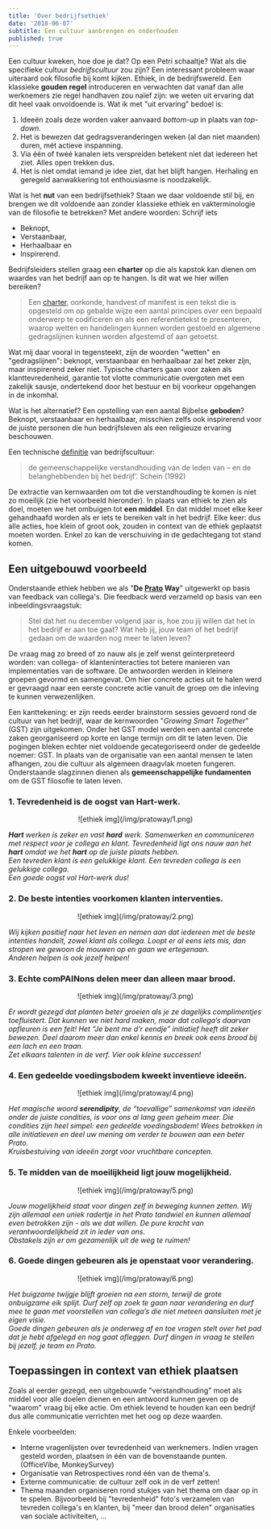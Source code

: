```yaml
---
title: 'Over bedrijfsethiek'
date: '2018-06-07'
subtitle: Een cultuur aanbrengen en onderhouden
published: true
---
```


Een cultuur kweken, hoe doe je dat? Op een Petri schaaltje? Wat als die specifieke cultuur _bedrijfscultuur_ zou zijn? Een interessant probleem waar uiteraard ook filosofie bij komt kijken. Ethiek, in de bedrijfswereld. Een klassieke **gouden regel** introduceren en verwachten dat vanaf dan alle werknemers zie regel handhaven zou naïef zijn: we weten uit ervaring dat dit heel vaak onvoldoende is. Wat ik met "uit ervaring" bedoel is:

1. Ideeën zoals deze worden vaker aanvaard _bottom-up_ in plaats van _top-down_.
2. Het is bewezen dat gedragsveranderingen weken (al dan niet maanden) duren, mét actieve inspanning. 
3. Via één of twéé kanalen iets verspreiden betekent niet dat iedereen het ziet. Alles open trekken dus. 
4. Het is niet omdat iemand je idee ziet, dat het blijft hangen. Herhaling en geregeld aanwakkering tot enthousiasme is noodzakelijk.

Wat is het **nut** van een bedrijfsethiek? Staan we daar voldoende stil bij, en brengen we dit voldoende aan zonder klassieke ethiek en vakterminologie van de filosofie te betrekken? Met andere woorden: Schrijf iets

- Beknopt, 
- Verstaanbaar, 
- Herhaalbaar en
- Inspirerend.

Bedrijfsleiders stellen graag een **charter** op die als kapstok kan dienen om waardes van het bedrijf aan op te hangen. Is dit wat we hier willen bereiken? 

> Een [charter](https://nl.wikipedia.org/wiki/Charter_(hedendaags)), oorkonde, handvest of manifest is een tekst die is opgesteld om op gebalde wijze een aantal principes over een bepaald onderwerp te codificeren en als een referentietekst te presenteren, waarop wetten en handelingen kunnen worden gestoeld en algemene gedragslijnen kunnen worden afgestemd of aan getoetst. 

Wat mij daar vooral in tegensteekt, zijn de woorden "wetten" en "gedragslijnen": beknopt, verstaanbaar en herhaalbaar zal het zeker zijn, maar inspirerend zeker niet. Typische charters gaan voor zaken als klanttevredenheid, garantie tot vlotte communicatie overgoten met een zakelijk sausje, ondertekend door het bestuur en bij voorkeur opgehangen in de inkomhal. 

Wat is het alternatief? Een opstelling van een aantal Bijbelse **geboden**? Beknopt, verstaanbaar en herhaalbaar, misschien zelfs ook inspirerend voor de juiste personen die hun bedrijfsleven als een religieuze ervaring beschouwen. 

Een technische [definitie](https://www.managementsite.nl/kennisbank/organisatiecultuur) van bedrijfscultuur: 

> de gemeenschappelijke verstandhouding van de leden van – en de belanghebbenden bij het bedrijf’. Schein (1992) 

De extractie van kernwaarden om tot die verstandhouding te komen is niet zo moeilijk (zie het voorbeeld hieronder). In plaats van ethiek te zien als doel, moeten we het ombuigen tot **een middel**. En dat middel moet elke keer gehandhaafd worden als er iets te bereiken valt in het bedrijf. Elke keer: dus alle acties, hoe klein of groot ook, zouden in context van de ethiek geplaatst moeten worden. Enkel zo kan de verschuiving in de gedachtegang tot stand komen. 

## Een uitgebouwd voorbeeld

Onderstaande ethiek hebben we als "**De [Prato](http://www.prato-services.eu/) Way**" uitgewerkt op basis van feedback van collega's. Die feedback werd verzameld op basis van een inbeeldingsvraagstuk: 

> Stel dat het nu december volgend jaar is, hoe zou jij willen dat het in het bedrijf er aan toe gaat? Wat heb jij, jouw team of het bedrijf gedaan om de waarden nog meer te laten leven?

De vraag mag zo breed of zo nauw als je zelf wenst geïnterpreteerd worden: van collega- of klanteninteracties tot betere manieren van implementaties van de software. De antwoorden werden in kleinere groepen gevormd en samengevat. Om hier concrete acties uit te halen werd er gevraagd naar een eerste concrete actie vanuit de groep om die inleving te kunnen verwezenlijken. 

Een kanttekening: er zijn reeds eerder brainstorm sessies gevoerd rond de cultuur van het bedrijf, waar de kernwoorden "_Growing Smart Together_" (GST) zijn uitgekomen. Onder het GST model werden een aantal concrete zaken georganiseerd op korte en lange termijn om dit te laten leven. Die pogingen bleken echter niet voldoende gecategoriseerd onder de gedeelde noemer: GST. In plaats van de organisatie van een aantal mensen te laten afhangen, zou die cultuur als algemeen draagvlak moeten fungeren. Onderstaande slagzinnen dienen als **gemeenschappelijke fundamenten** om de GST filosofie te laten leven. 

### 1. Tevredenheid is de oogst van Hart-werk.

<center>![ethiek img](/img/pratoway/1.png)</center>

_**Hart** werken is zeker en vast **hard** werk. Samenwerken en communiceren met respect voor je collega en klant. Tevredenheid ligt ons nauw aan het **hart** omdat we het **hart** op de juiste plaats hebben.<br/>
Een tevreden klant is een gelukkige klant. Een tevreden collega is een gelukkige collega.  <br/>
Een goede oogst vol Hart-werk dus!_

### 2. De beste intenties voorkomen klanten interventies.

<center>![ethiek img](/img/pratoway/2.png)</center>

_Wij kijken positief naar het leven en nemen aan dat iedereen met de beste intenties handelt, zowel klant als collega. Loopt er al eens iets mis, dan stropen we gewoon de mouwen op en gaan we ertegenaan. <br/>
Anderen helpen is ook jezelf helpen!_

### 3. Echte comPAINons delen meer dan alleen maar brood.

<center>![ethiek img](/img/pratoway/3.png)</center>

_Er wordt gezegd dat planten beter groeien als je ze dagelijks complimentjes toefluistert. Dat kunnen we niet hard maken, maar dat collega’s daarvan opfleuren is een feit! Het “Je bent me d’r eendje” initiatief heeft dit zeker bewezen. Deel daarom meer dan enkel kennis en breek ook eens brood bij een lach en een traan.<br/>
Zet elkaars talenten in de verf. Vier ook kleine successen!_


### 4. Een gedeelde voedingsbodem kweekt inventieve ideeën.

<center>![ethiek img](/img/pratoway/4.png)</center>

_Het magische woord **serendipity**, de “toevallige” samenkomst van ideeën onder de juiste condities, is voor ons al lang geen geheim meer. Die condities zijn heel simpel: een gedeelde voedingsbodem! Wees betrokken in alle initiatieven en deel uw mening om verder te bouwen aan een beter Prato.<br/>
Kruisbestuiving van ideeën zorgt voor vruchtbare concepten._


### 5. Te midden van de moeilijkheid ligt jouw mogelijkheid.

<center>![ethiek img](/img/pratoway/5.png)</center>

_Jouw mogelijkheid staat voor dingen zelf in beweging kunnen zetten. Wij zijn allemaal een uniek radertje in het Prato tandwiel en kunnen allemaal even betrokken zijn - als we dat willen. De pure kracht van verantwoordelijkheid zit in ieder van ons. <br/>
Obstakels zijn er om gezamenlijk uit de weg te ruimen!_


### 6. Goede dingen gebeuren als je openstaat voor verandering.

<center>![ethiek img](/img/pratoway/6.png)</center>

_Het buigzame twijgje blijft groeien na een storm, terwijl de grote onbuigzame eik splijt. Durf zelf op zoek te gaan naar verandering en durf mee te gaan met voorstellen van collega’s die niet meteen aansluiten met je eigen visie. <br/>
Goede dingen gebeuren als je onderweg af en toe vragen stelt over het pad dat je hebt afgelegd en nog gaat afleggen. Durf dingen in vraag te stellen bij jezelf, je team en Prato._

## Toepassingen in context van ethiek plaatsen

Zoals al eerder gezegd, een uitgebouwde "verstandhouding" moet als middel voor alle doelen dienen en een antwoord kunnen geven op de "waarom" vraag bij elke actie. Om ethiek levend te houden kan een bedrijf dus alle communicatie verrichten met het oog op deze waarden. 

Enkele voorbeelden:

- Interne vragenlijsten over tevredenheid van werknemers. Indien vragen gesteld worden, plaatsen in één van de bovenstaande punten. (OfficeVibe, MonkeySurvey)
- Organisatie van Retrospectives rond één van de thema's.
- Externe communicatie: de cultuur zelf ook in de verf zetten! 
- Thema maanden organiseren rond stukjes van het thema om daar op in te spelen. Bijvoorbeeld bij "tevredenheid" foto's verzamelen van tevreden collega's en klanten, bij "meer dan brood delen" organisaties van sociale activiteiten, ... 